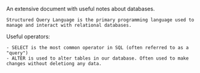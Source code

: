 An extensive document with useful notes about databases. 

	Structured Query Language is the primary programming language used to manage and interact with relational databases.

Useful operators:

	- SELECT is the most common operator in SQL (often referred to as a "query")
	- ALTER is used to alter tables in our database. Often used to make changes without deletiong any data.


